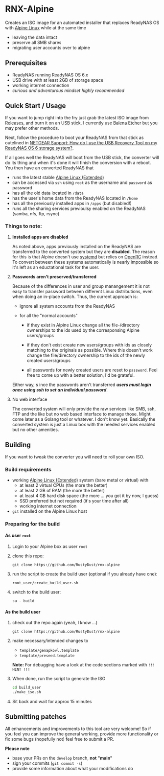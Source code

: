 # RNX-Alpine

Creates an ISO image for an automated installer that replaces ReadyNAS OS with 
[Alpine Linux](https://alpinelinux.org) while at the same time
- leaving the data intact
- preserve all SMB shares
- migrating user accounts over to alpine

## Prerequisites

- ReadyNAS running ReadyNAS OS 6.x
- USB drive with at least 2GB of storage space
- working internet connection
- _curious and adventurous mindset highly recommended_

## Quick Start / Usage

If you want to jump right into the fry just grab the latest ISO image from [Releases](./releases),
and burn it on an USB stick. I currently use [Balena Etcher](https://etcher.balena.io/#download-etcher)
but you may prefer other methods.

Next, follow the procedure to boot your ReadyNAS from that stick as
outelined in [NETGEAR Support: How do I use the USB Recovery Tool on my ReadyNAS OS 6 storage system?](https://kb.netgear.com/29952/How-do-I-use-the-USB-Recovery-Tool-on-my-ReadyNAS-OS-6-storage-system#Desktop_ReadyNAS).

If all goes well the ReadyNAS will boot from the USB stick, the converter will do its thing and when
it's done it will finish the conversion with a reboot. You then have an converted ReadyNAS that

- runs the latest stable [Alpine Linux (Extended)](https://alpinelinux.org)
- can be accessed via `ssh` using `root` as the username and `password` as password
- has all the old data located in `/data`
- has the user's home data from the ReadyNAS located in `/home`
- has all the previously installed apps in `/apps` (but disabled!)
- runs all the sharing services previoulsy enabled on the ReadyNAS (samba, nfs, ftp, rsync)

### Things to note:

1) **Installed apps are disabled**
  
   As noted above, apps previously installed on the ReadyNAS are transferred to the converted system 
   but they are **disabled**. The reason for this is that Alpine doesn't use [systemd](https://systemd.io)
   but relies on [OpenRC](https://wiki.gentoo.org/wiki/OpenRC) instead.
   To convert between these systems automatically is nearly impossible so it's left as an eductational
   task for the user.

1) **Passwords aren't preserved/transferred**

   Because of the differences in user and group manangement it is not easy to transfer password between
   different Linux distributions, even when doing an in-place switch. Thus, the current approach is:
   
   - ignore all system accounts from the ReadyNAS
   - for all the "normal accounts"

      - if they exist in Alpine Linux change all the file-/directory 
        ownerships to the ids used by the corresponsing Alpine users/groups

      - if they don't exist create new users/groups with ids as closely matching to the originals
        as possible. Where this doesn't work change the file/directory ownership to the ids of the
        newly created users/groups

      - all passwords for newly created users are reset to `password`. Feel free to come up with a
        better solution, I'd be grateful.
    
   Either way, s ince the passwords aren't transferred _**users must login once using ssh to set an
   individual password**_.

1) No web interface

   The converted system will only provide the raw services like SMB, ssh, FTP and the like but no
   web based interface to manage those. Might come later as a Golang tool or whatever. I don't know yet.
   Basically the converted system is just a Linux box with the needed services enabled but no
   other amenities.


## Building

If you want to tweak the converter you will need to roll your own ISO.

### Build requirements

- working [Alpine Linux (Extended)](https://alpinelinux.org/downloads/) system (bare metal or virtual) with
  - at least 2 virtual CPUs (the more the better)
  - at least 2 GB of RAM (the more the better)
  - at least 4 GB hard disk space (the more ... you got it by now, I guess)
  - SSD preferred but not required (it's your time after all)
  - working internet connection
- `git` installed on the Alpine Linux host

### Preparing for the build

#### As user `root`
1) Login to your Alpine box as user `root`
1) clone this repo:

   `git clone https://github.com/RustyDust/rnx-alpine`
1) run the script to create the build user (optional if you already have one):

   `root_user/create_build_user.sh`
1) switch to the build user:

   `su - build`

#### As the build user

1) check out the repo again (yeah, I know ...)

   `git clone https://github.com/RustyDust/rnx-alpine`

1) make necessary/intended changes to 
   - `template/genapkovl.template`
   - `template/preseed.template`

   **Note:** For debugging have a look at the code sections marked with `!!! HINT !!!`

1) When done, run the script to generate the ISO

   ``` bash
   cd build_user
   ./make_iso.sh
   ```
1) Sit back and wait for approx 15 minutes 

## Submitting patches

All enhancements and improvements to this tool are very welcome!
So if you feel you can improve the general working, provide more functionality or fix some
bugs (hopefully not) feel free to submit a PR.

**Please note**
- base your PRs on the `develop` branch, **not "main"**
- sign your commits (`git commit -s`)
- provide some information about what your modifications do
